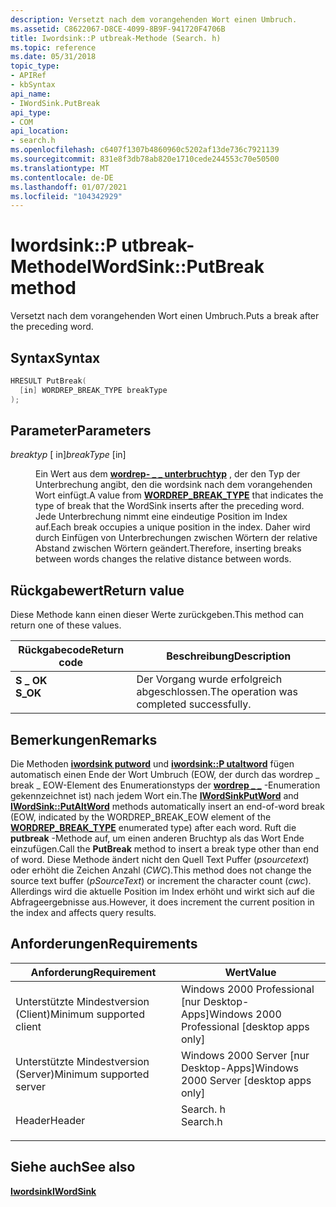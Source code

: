 ```yaml
---
description: Versetzt nach dem vorangehenden Wort einen Umbruch.
ms.assetid: C8622067-D8CE-4099-8B9F-941720F4706B
title: Iwordsink::P utbreak-Methode (Search. h)
ms.topic: reference
ms.date: 05/31/2018
topic_type:
- APIRef
- kbSyntax
api_name:
- IWordSink.PutBreak
api_type:
- COM
api_location:
- search.h
ms.openlocfilehash: c6407f1307b4860960c5202af13de736c7921139
ms.sourcegitcommit: 831e8f3db78ab820e1710cede244553c70e50500
ms.translationtype: MT
ms.contentlocale: de-DE
ms.lasthandoff: 01/07/2021
ms.locfileid: "104342929"
---
```

# <a name="iwordsinkputbreak-method"></a><span data-ttu-id="9c067-103">Iwordsink::P utbreak-Methode</span><span class="sxs-lookup"><span data-stu-id="9c067-103">IWordSink::PutBreak method</span></span>

<span data-ttu-id="9c067-104">Versetzt nach dem vorangehenden Wort einen Umbruch.</span><span class="sxs-lookup"><span data-stu-id="9c067-104">Puts a break after the preceding word.</span></span>

## <a name="syntax"></a><span data-ttu-id="9c067-105">Syntax</span><span class="sxs-lookup"><span data-stu-id="9c067-105">Syntax</span></span>


```C++
HRESULT PutBreak(
  [in] WORDREP_BREAK_TYPE breakType
);
```



## <a name="parameters"></a><span data-ttu-id="9c067-106">Parameter</span><span class="sxs-lookup"><span data-stu-id="9c067-106">Parameters</span></span>

<dl> <dt>

<span data-ttu-id="9c067-107">*breaktyp* \[ in\]</span><span class="sxs-lookup"><span data-stu-id="9c067-107">*breakType* \[in\]</span></span>
</dt> <dd>

<span data-ttu-id="9c067-108">Ein Wert aus dem [**wordrep- \_ \_ unterbruchtyp**](/previous-versions/windows/desktop/legacy/ff819130(v=vs.85)) , der den Typ der Unterbrechung angibt, den die wordsink nach dem vorangehenden Wort einfügt.</span><span class="sxs-lookup"><span data-stu-id="9c067-108">A value from [**WORDREP\_BREAK\_TYPE**](/previous-versions/windows/desktop/legacy/ff819130(v=vs.85)) that indicates the type of break that the WordSink inserts after the preceding word.</span></span> <span data-ttu-id="9c067-109">Jede Unterbrechung nimmt eine eindeutige Position im Index auf.</span><span class="sxs-lookup"><span data-stu-id="9c067-109">Each break occupies a unique position in the index.</span></span> <span data-ttu-id="9c067-110">Daher wird durch Einfügen von Unterbrechungen zwischen Wörtern der relative Abstand zwischen Wörtern geändert.</span><span class="sxs-lookup"><span data-stu-id="9c067-110">Therefore, inserting breaks between words changes the relative distance between words.</span></span>

</dd> </dl>

## <a name="return-value"></a><span data-ttu-id="9c067-111">Rückgabewert</span><span class="sxs-lookup"><span data-stu-id="9c067-111">Return value</span></span>

<span data-ttu-id="9c067-112">Diese Methode kann einen dieser Werte zurückgeben.</span><span class="sxs-lookup"><span data-stu-id="9c067-112">This method can return one of these values.</span></span>



| <span data-ttu-id="9c067-113">Rückgabecode</span><span class="sxs-lookup"><span data-stu-id="9c067-113">Return code</span></span>                                                                          | <span data-ttu-id="9c067-114">Beschreibung</span><span class="sxs-lookup"><span data-stu-id="9c067-114">Description</span></span>                                          |
|--------------------------------------------------------------------------------------|------------------------------------------------------|
| <dl> <span data-ttu-id="9c067-115"><dt>**S \_ OK**</dt></span><span class="sxs-lookup"><span data-stu-id="9c067-115"><dt>**S\_OK**</dt></span></span> </dl> | <span data-ttu-id="9c067-116">Der Vorgang wurde erfolgreich abgeschlossen.</span><span class="sxs-lookup"><span data-stu-id="9c067-116">The operation was completed successfully.</span></span><br/> |



 

## <a name="remarks"></a><span data-ttu-id="9c067-117">Bemerkungen</span><span class="sxs-lookup"><span data-stu-id="9c067-117">Remarks</span></span>

<span data-ttu-id="9c067-118">Die Methoden [**iwordsink putword**](iwordsink-putword.md) und [**iwordsink::P utaltword**](iwordsink-putaltword.md) fügen automatisch einen Ende der Wort Umbruch (EOW, der durch das wordrep \_ break \_ EOW-Element des Enumerationstyps der [**wordrep \_ \_**](/previous-versions/windows/desktop/legacy/ff819130(v=vs.85)) -Enumeration gekennzeichnet ist) nach jedem Wort ein.</span><span class="sxs-lookup"><span data-stu-id="9c067-118">The [**IWordSinkPutWord**](iwordsink-putword.md) and [**IWordSink::PutAltWord**](iwordsink-putaltword.md) methods automatically insert an end-of-word break (EOW, indicated by the WORDREP\_BREAK\_EOW element of the [**WORDREP\_BREAK\_TYPE**](/previous-versions/windows/desktop/legacy/ff819130(v=vs.85)) enumerated type) after each word.</span></span> <span data-ttu-id="9c067-119">Ruft die **putbreak** -Methode auf, um einen anderen Bruchtyp als das Wort Ende einzufügen.</span><span class="sxs-lookup"><span data-stu-id="9c067-119">Call the **PutBreak** method to insert a break type other than end of word.</span></span> <span data-ttu-id="9c067-120">Diese Methode ändert nicht den Quell Text Puffer (*psourcetext*) oder erhöht die Zeichen Anzahl (*CWC*).</span><span class="sxs-lookup"><span data-stu-id="9c067-120">This method does not change the source text buffer (*pSourceText*) or increment the character count (*cwc*).</span></span> <span data-ttu-id="9c067-121">Allerdings wird die aktuelle Position im Index erhöht und wirkt sich auf die Abfrageergebnisse aus.</span><span class="sxs-lookup"><span data-stu-id="9c067-121">However, it does increment the current position in the index and affects query results.</span></span>

## <a name="requirements"></a><span data-ttu-id="9c067-122">Anforderungen</span><span class="sxs-lookup"><span data-stu-id="9c067-122">Requirements</span></span>



| <span data-ttu-id="9c067-123">Anforderung</span><span class="sxs-lookup"><span data-stu-id="9c067-123">Requirement</span></span> | <span data-ttu-id="9c067-124">Wert</span><span class="sxs-lookup"><span data-stu-id="9c067-124">Value</span></span> |
|-------------------------------------|-------------------------------------------------------------------------------------|
| <span data-ttu-id="9c067-125">Unterstützte Mindestversion (Client)</span><span class="sxs-lookup"><span data-stu-id="9c067-125">Minimum supported client</span></span><br/> | <span data-ttu-id="9c067-126">Windows 2000 Professional \[nur Desktop-Apps\]</span><span class="sxs-lookup"><span data-stu-id="9c067-126">Windows 2000 Professional \[desktop apps only\]</span></span><br/>                          |
| <span data-ttu-id="9c067-127">Unterstützte Mindestversion (Server)</span><span class="sxs-lookup"><span data-stu-id="9c067-127">Minimum supported server</span></span><br/> | <span data-ttu-id="9c067-128">Windows 2000 Server \[nur Desktop-Apps\]</span><span class="sxs-lookup"><span data-stu-id="9c067-128">Windows 2000 Server \[desktop apps only\]</span></span><br/>                                |
| <span data-ttu-id="9c067-129">Header</span><span class="sxs-lookup"><span data-stu-id="9c067-129">Header</span></span><br/>                   | <dl> <span data-ttu-id="9c067-130"><dt>Search. h</dt></span><span class="sxs-lookup"><span data-stu-id="9c067-130"><dt>Search.h</dt></span></span> </dl> |



## <a name="see-also"></a><span data-ttu-id="9c067-131">Siehe auch</span><span class="sxs-lookup"><span data-stu-id="9c067-131">See also</span></span>

<dl> <dt>

[<span data-ttu-id="9c067-132">**Iwordsink**</span><span class="sxs-lookup"><span data-stu-id="9c067-132">**IWordSink**</span></span>](iwordsink.md)
</dt> </dl>

 

 
